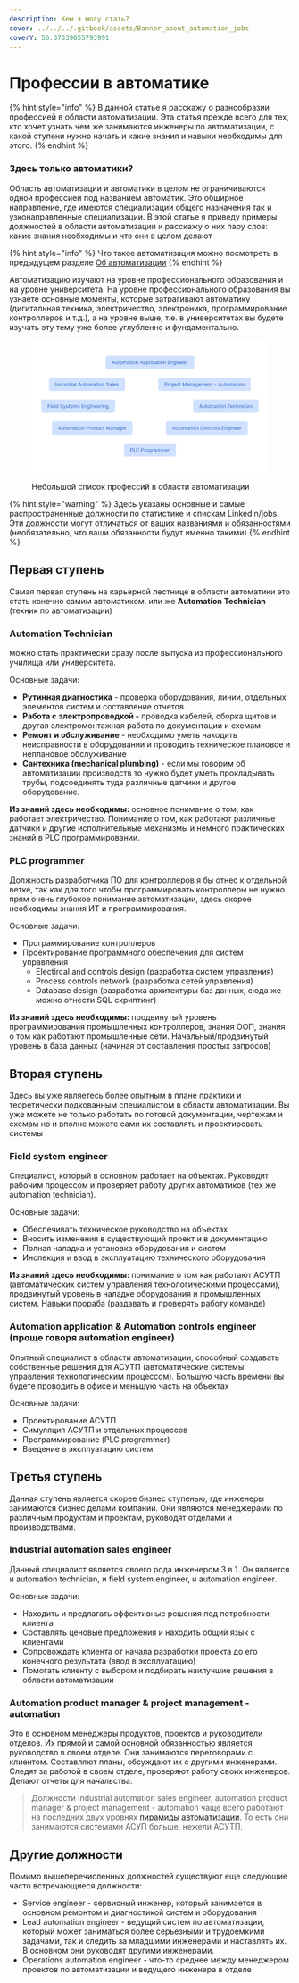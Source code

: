 ```yaml
---
description: Кем я могу стать?
cover: ../../../.gitbook/assets/Banner_about_automation_jobs
coverY: 56.37339055793991
---
```


# Профессии в автоматике

{% hint style="info" %}
В данной статье я расскажу о разнообразии профессией в области автоматизации. Эта статья прежде всего для тех, кто хочет узнать чем же занимаются инженеры по автоматизации, с какой ступени нужно начать и какие знания и навыки необходимы для этого.&#x20;
{% endhint %}

### Здесь только автоматики?

Область автоматизации и автоматики в целом не ограничиваются одной профессией под названием автоматик. Это обширное направление, где имеются специализации общего назначения так и узконаправленные специализации. В этой статье я приведу примеры должностей в области автоматизации и расскажу о них пару слов: какие знания необходимы и что они в целом делают

{% hint style="info" %}
Что такое автоматизация можно посмотреть в предыдущем разделе [Об автоматизации](./)
{% endhint %}

&#x20;Автоматизацию изучают на уровне профессионального образования и на уровне университета. На уровне профессионального образования вы узнаете основные моменты, которые затрагивают автоматику (дигитальная техника, электричество, электроника, программирование контроллеров и т.д.), а на уровне выше, т.е. в университетах вы будете изучать эту тему уже более углубленно и фундаментально.

<figure><img src="../../../.gitbook/assets/jobs_in_automation_jobslist" alt=""><figcaption><p>Небольшой список профессий в области автоматизации</p></figcaption></figure>

{% hint style="warning" %}
Здесь указаны основные и самые распространенные должности по статистике и спискам Linkedin/jobs. Эти должности могут отличаться от ваших названиями и обязанностями (необязательно, что ваши обязанности будут именно такими)
{% endhint %}

## Первая ступень

Самая первая ступень на карьерной лестнице в области автоматики это стать конечно самим автоматиком, или же **Automation Technician** (техник по автоматизации)

### **Automation Technician**&#x20;

можно стать практически сразу после выпуска из профессионального училища или университета.&#x20;

Основные задачи:&#x20;

* **Рутинная диагностика**  - проверка оборудования, линии, отдельных элементов систем и составление отчетов.&#x20;
* **Работа с электропроводкой -** проводка кабелей, сборка щитов и другая электромонтажная работа по документации и схемам
* **Ремонт и обслуживание** - необходимо уметь находить неисправности в оборудовании и проводить техническое плановое и неплановое обслуживание
* **Сантехника (mechanical plumbing)** - если мы говорим об автоматизации производств то нужно будет уметь прокладывать трубы, подсоединять туда различные датчики и другое оборудование.

**Из знаний здесь необходимы:** основное понимание о том, как работает электричество. Понимание о том, как работают различные датчики и другие исполнительные механизмы и немного практических знаний в PLC программировании.

### PLC programmer

Должность разработчика ПО для контроллеров я бы отнес к отдельной ветке, так как для того чтобы программировать контроллеры не нужно прям очень глубокое понимание автоматизации, здесь скорее необходимы знания ИТ и программирования.

Основные задачи:

* Программирование контроллеров
* Проектирование программного обеспечения для систем управления
  * Electircal and controls design (разработка систем управления)
  * Process controls network (разработка сетей управления)
  * Database design (разработка архитектуры баз данных, сюда же можно отнести SQL скриптинг)

**Из знаний здесь необходимы:** продвинутый уровень программирования промышленных контроллеров, знания ООП, знания о том как работают промышленные сети. Начальный/продвинутый уровень в база данных (начиная от составления простых запросов)

## Вторая ступень

Здесь вы уже являетесь более опытным в плане практики и теоретически подкованным специалистом в области автоматизации. Вы уже можете не только работать по готовой документации, чертежам и схемам но и вполне можете сами их составлять и проектировать системы

### Field system engineer

Специалист, который в основном работает на объектах. Руководит рабочим процессом и проверяет работу других автоматиков (тех же automation technician).

Основные задачи:

* Обеспечивать техническое руководство на объектах
* Вносить изменения в существующий проект и в документацию
* Полная наладка и установка оборудования и систем
* Инспекция и ввод в эксплуатацию технического оборудования

**Из знаний здесь необходимы:** понимание о том как работают АСУТП (автоматических систем управления технологическими процессами), продвинутый уровень в наладке оборудования и промышленных систем. Навыки прораба (раздавать и проверять работу команде)

### Automation application & Automation controls engineer (проще говоря automation engineer)

Опытный специалист в области автоматизации, способный создавать собственные решения для АСУТП (автоматические системы управления технологическим процессом). Большую часть времени вы будете проводить в офисе и меньшую часть на объектах

Основные задачи:

* Проектирование АСУТП
* Симуляция АСУТП и отдельных процессов
* Программирование (PLC programmer)
* Введение в эксплуатацию систем

## Третья ступень

Данная ступень является скорее бизнес ступенью, где инженеры занимаются бизнес делами компании. Они являются менеджерами по различным продуктам и проектам, руководят отделами и производствами.

### Industrial automation sales engineer

Данный специалист является своего рода инженером 3 в 1. Он является и automation technician, и field system engineer, и automation engineer.

Основные задачи:

* Находить и предлагать эффективные решения под потребности клиента
* Составлять ценовые предложения и находить общий язык с клиентами&#x20;
* Сопровождать клиента от начала разработки проекта до его конечного результата (ввод в эксплуатацию)
* Помогать клиенту с выбором и подбирать наилучшие решения в области автоматизации

### Automation product manager & project management - automation

Это в основном менеджеры продуктов, проектов и руководители отделов. Их прямой и самой основной обязанностью является руководство в своем отделе. Они занимаются переговорами с клиентом. Составляют планы, обсуждают их с другими инженерами. Следят за работой в своем отделе, проверяют работу своих инженеров. Делают отчеты для начальства.&#x20;

> Должности Industrial automation sales engineer, automation product manager & project management - automation чаще всего работают на последних двух уровнях [пирамиды автоматизации](../../industrial-automation/ru/begin.md). То есть они занимаются системами АСУП больше, нежели АСУТП.

## Другие должности

Помимо вышеперечисленных должностей существуют еще следующие часто встречающиеся должности:

* Service engineer - сервисный инженер, который занимается в основном ремонтом и диагностикой систем и оборудования
* Lead automation engineer - ведущий систем по автоматизации, который может заниматься более серьезными и трудоемкими задачами, так и следить за младшими инженерами и наставлять их. В основном они руководят другими инженерами.
* Operations automation engineer - что-то среднее между менеджером проектов по автоматизации и ведущего инженера в отделе

